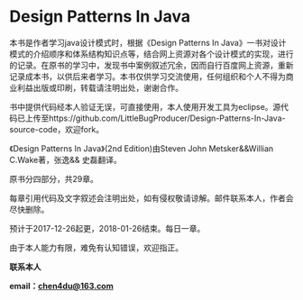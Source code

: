 # Design Patterns In Java

本书是作者学习java设计模式时，根据《Design Patterns In Java》一书对设计模式的介绍顺序和体系结构知识点等，结合网上资源对各个设计模式的实现，进行的记录。在原书的学习中，发现书中案例叙述冗余，因而自行百度网上资源，重新记录成本书，以供后来者学习。本书仅供学习交流使用，任何组织和个人不得为商业利益出版或印刷，转载请注明出处，谢谢合作。

书中提供代码经本人验证无误，可直接使用，本人使用开发工具为eclipse。源代码已上传至https://github.com/LittleBugProducer/Design-Patterns-In-Java-source-code，欢迎fork。

《Design Patterns In Java》\(2nd Edition\)由Steven John Metsker&&Willian C.Wake著，张逸&& 史磊翻译。

原书分四部分，共29章。

每章引用代码及文字叙述会注明出处，如有侵权敬请谅解。邮件联系本人，作者会尽快删除。

预计于2017-12-26起更，2018-01-26结束。每日一章。

由于本人能力有限，难免有认知错误，欢迎指正。

**联系本人**

**email：chen4du@163.com**

